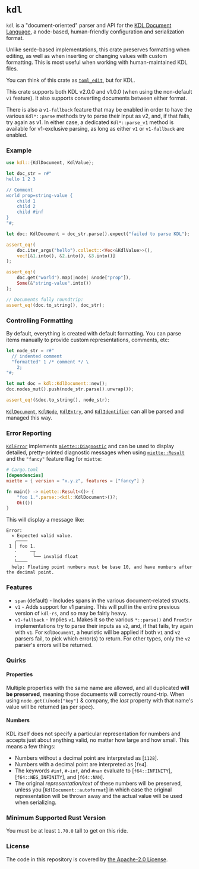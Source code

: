 # `kdl`

`kdl` is a "document-oriented" parser and API for the [KDL Document
Language](https://kdl.dev), a node-based, human-friendly configuration and
serialization format.

Unlike serde-based implementations, this crate preserves formatting when
editing, as well as when inserting or changing values with custom
formatting. This is most useful when working with human-maintained KDL
files.

You can think of this crate as
[`toml_edit`](https://crates.io/crates/toml_edit), but for KDL.

This crate supports both KDL v2.0.0 and v1.0.0 (when using the non-default
`v1` feature). It also supports converting documents between either format.

There is also a `v1-fallback` feature that may be enabled in order to have
the various `Kdl*::parse` methods try to parse their input as v2, and, if
that fails, try again as v1. In either case, a dedicated `Kdl*::parse_v1`
method is available for v1-exclusive parsing, as long as either `v1` or
`v1-fallback` are enabled.

### Example

```rust
use kdl::{KdlDocument, KdlValue};

let doc_str = r#"
hello 1 2 3

// Comment
world prop=string-value {
    child 1
    child 2
    child #inf
}
"#;

let doc: KdlDocument = doc_str.parse().expect("failed to parse KDL");

assert_eq!(
    doc.iter_args("hello").collect::<Vec<&KdlValue>>(),
    vec![&1.into(), &2.into(), &3.into()]
);

assert_eq!(
    doc.get("world").map(|node| &node["prop"]),
    Some(&"string-value".into())
);

// Documents fully roundtrip:
assert_eq!(doc.to_string(), doc_str);
```

### Controlling Formatting

By default, everything is created with default formatting. You can parse
items manually to provide custom representations, comments, etc:

```rust
let node_str = r#"
  // indented comment
  "formatted" 1 /* comment */ \
    2;
"#;

let mut doc = kdl::KdlDocument::new();
doc.nodes_mut().push(node_str.parse().unwrap());

assert_eq!(&doc.to_string(), node_str);
```

[`KdlDocument`], [`KdlNode`], [`KdlEntry`], and [`KdlIdentifier`] can all
be parsed and managed this way.

### Error Reporting

[`KdlError`] implements [`miette::Diagnostic`] and can be used to display
detailed, pretty-printed diagnostic messages when using [`miette::Result`]
and the `"fancy"` feature flag for `miette`:

```toml
# Cargo.toml
[dependencies]
miette = { version = "x.y.z", features = ["fancy"] }
```

```rust
fn main() -> miette::Result<()> {
    "foo 1.".parse::<kdl::KdlDocument>()?;
    Ok(())
}
```

This will display a message like:
```
Error:
  × Expected valid value.
   ╭────
 1 │ foo 1.
   ·     ─┬
   ·      ╰── invalid float
   ╰────
  help: Floating point numbers must be base 10, and have numbers after the decimal point.
```

### Features

* `span` (default) - Includes spans in the various document-related structs.
* `v1` - Adds support for v1 parsing. This will pull in the entire previous
    version of `kdl-rs`, and so may be fairly heavy.
* `v1-fallback` - Implies `v1`. Makes it so the various `*::parse()` and
    `FromStr` implementations try to parse their inputs as `v2`, and, if that
    fails, try again with `v1`. For `KdlDocument`, a heuristic will be applied
    if both `v1` and `v2` parsers fail, to pick which error(s) to return. For
    other types, only the `v2` parser's errors will be returned.

### Quirks

#### Properties

Multiple properties with the same name are allowed, and all duplicated
**will be preserved**, meaning those documents will correctly round-trip.
When using `node.get()`/`node["key"]` & company, the _last_ property with
that name's value will be returned (as per spec).

#### Numbers

KDL itself does not specify a particular representation for numbers and
accepts just about anything valid, no matter how large and how small. This
means a few things:

* Numbers without a decimal point are interpreted as [`i128`].
* Numbers with a decimal point are interpreted as [`f64`].
* The keywords `#inf`, `#-inf`, and `#nan` evaluate to [`f64::INFINITY`],
  [`f64::NEG_INFINITY`], and [`f64::NAN`].
* The original _representation/text_ of these numbers will be preserved,
  unless you [`KdlDocument::autoformat`] in which case the original
  representation will be thrown away and the actual value will be used when
  serializing.

### Minimum Supported Rust Version

You must be at least `1.70.0` tall to get on this ride.

### License

The code in this repository is covered by [the Apache-2.0
License](./LICENSE).

[`KdlDocument`]: https://docs.rs/kdl/latest/kdl/struct.KdlDocument.html
[`KdlNode`]: https://docs.rs/kdl/latest/kdl/struct.KdlNode.html
[`KdlEntry`]: https://docs.rs/kdl/latest/kdl/struct.KdlEntry.html
[`KdlIdentifier`]: https://docs.rs/kdl/latest/kdl/struct.KdlIdentifier.html
[`KdlError`]: https://docs.rs/kdl/latest/kdl/struct.KdlError.html
[`miette::Diagnostic`]: https://docs.rs/miette/latest/miette/trait.Diagnostic.html
[`miette::Result`]: https://docs.rs/miette/latest/miette/type.Result.html

